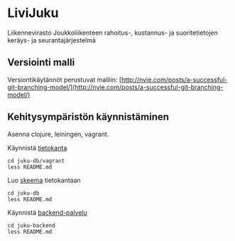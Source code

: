 LiviJuku
========

Liikennevirasto Joukkoliikenteen rahoitus-, kustannus- ja suoritetietojen keräys- ja seurantajärjestelmä

## Versiointi malli

Versiontikäytännöt perustuvat malliin: [http://nvie.com/posts/a-successful-git-branching-model/](http://nvie.com/posts/a-successful-git-branching-model/)

Kehitysympäristön käynnistäminen
--------------------------------

Asenna clojure, leiningen, vagrant.

Käynnistä [tietokanta](/juku-db/vagrant)

    cd juku-db/vagrant
    less README.md

Luo [skeema](/juku-db) tietokantaan

    cd juku-db
    less README.md

Käynnistä [backend-palvelu](/juku-backend)

    cd juku-backend
    less README.md


